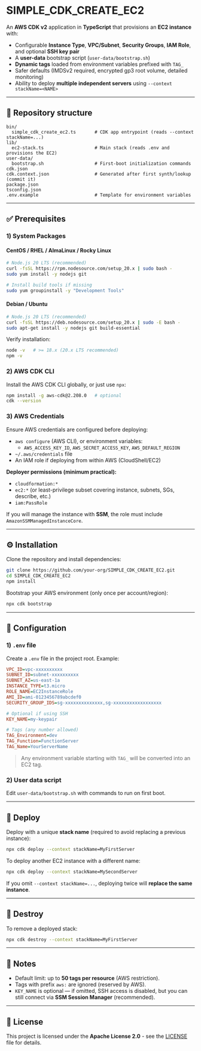 # SIMPLE_CDK_CREATE_EC2

An **AWS CDK v2** application in **TypeScript** that provisions an **EC2 instance** with:

- Configurable **Instance Type**, **VPC/Subnet**, **Security Groups**, **IAM Role**, and optional **SSH key pair**
- A **user-data** bootstrap script (`user-data/bootstrap.sh`)
- **Dynamic tags** loaded from environment variables prefixed with `TAG_`
- Safer defaults (IMDSv2 required, encrypted gp3 root volume, detailed monitoring)
- Ability to deploy **multiple independent servers** using `--context stackName=<NAME>`

---

## 📁 Repository structure

```
bin/
  simple_cdk_create_ec2.ts       # CDK app entrypoint (reads --context stackName=...)
lib/
  ec2-stack.ts                   # Main stack (reads .env and provisions the EC2)
user-data/
  bootstrap.sh                   # First-boot initialization commands
cdk.json
cdk.context.json                 # Generated after first synth/lookup (commit it)
package.json
tsconfig.json
.env.example                     # Template for environment variables
```

---

## ✅ Prerequisites

### 1) System Packages

#### CentOS / RHEL / AlmaLinux / Rocky Linux
```bash
# Node.js 20 LTS (recommended)
curl -fsSL https://rpm.nodesource.com/setup_20.x | sudo bash -
sudo yum install -y nodejs git

# Install build tools if missing
sudo yum groupinstall -y "Development Tools"
```

#### Debian / Ubuntu
```bash
# Node.js 20 LTS (recommended)
curl -fsSL https://deb.nodesource.com/setup_20.x | sudo -E bash -
sudo apt-get install -y nodejs git build-essential
```

Verify installation:
```bash
node -v   # >= 18.x (20.x LTS recommended)
npm -v
```

### 2) AWS CDK CLI
Install the AWS CDK CLI globally, or just use `npx`:
```bash
npm install -g aws-cdk@2.208.0   # optional
cdk --version
```

### 3) AWS Credentials
Ensure AWS credentials are configured before deploying:
- `aws configure` (AWS CLI), or environment variables:
  - `AWS_ACCESS_KEY_ID`, `AWS_SECRET_ACCESS_KEY`, `AWS_DEFAULT_REGION`
- `~/.aws/credentials` file
- An IAM role if deploying from within AWS (CloudShell/EC2)

**Deployer permissions (minimum practical):**
- `cloudformation:*`
- `ec2:*` (or least-privilege subset covering instance, subnets, SGs, describe, etc.)
- `iam:PassRole`

If you will manage the instance with **SSM**, the role must include `AmazonSSMManagedInstanceCore`.

---

## ⚙️ Installation

Clone the repository and install dependencies:

```bash
git clone https://github.com/your-org/SIMPLE_CDK_CREATE_EC2.git
cd SIMPLE_CDK_CREATE_EC2
npm install
```

Bootstrap your AWS environment (only once per account/region):
```bash
npx cdk bootstrap
```

---

## 🔧 Configuration

### 1) `.env` file

Create a `.env` file in the project root. Example:

```ini
VPC_ID=vpc-xxxxxxxxxx
SUBNET_ID=subnet-xxxxxxxxxx
SUBNET_AZ=us-east-1a
INSTANCE_TYPE=t3.micro
ROLE_NAME=EC2InstanceRole
AMI_ID=ami-0123456789abcdef0
SECURITY_GROUP_IDS=sg-xxxxxxxxxxxxxx,sg-xxxxxxxxxxxxxxxxxx

# Optional if using SSH
KEY_NAME=my-keypair

# Tags (any number allowed)
TAG_Environment=dev
TAG_Function=FunctionServer
TAG_Name=YourServerName
```

> Any environment variable starting with `TAG_` will be converted into an EC2 tag.

### 2) User data script

Edit `user-data/bootstrap.sh` with commands to run on first boot.

---

## 🚀 Deploy

Deploy with a unique **stack name** (required to avoid replacing a previous instance):

```bash
npx cdk deploy --context stackName=MyFirstServer
```

To deploy another EC2 instance with a different name:

```bash
npx cdk deploy --context stackName=MySecondServer
```

If you omit `--context stackName=...`, deploying twice will **replace the same instance**.

---

## 🛑 Destroy

To remove a deployed stack:

```bash
npx cdk destroy --context stackName=MyFirstServer
```

---

## 📌 Notes

- Default limit: up to **50 tags per resource** (AWS restriction).
- Tags with prefix `aws:` are ignored (reserved by AWS).
- `KEY_NAME` is optional — if omitted, SSH access is disabled, but you can still connect via **SSM Session Manager** (recommended).

---

## 📜 License

This project is licensed under the **Apache License 2.0** - see the [LICENSE](LICENSE) file for details.

